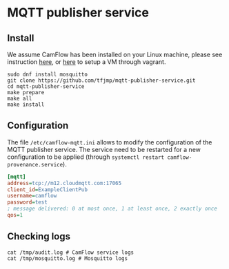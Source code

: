 # MQTT publisher service

## Install

We assume CamFlow has been installed on your Linux machine, please see instruction [here](https://github.com/CamFlow/camflow-install), or [here](https://github.com/CamFlow/vagrant) to setup a VM through vagrant.

``` SHELL
sudo dnf install mosquitto
git clone https://github.com/tfjmp/mqtt-publisher-service.git
cd mqtt-publisher-service
make prepare
make all
make install
```

## Configuration

The file `/etc/camflow-mqtt.ini` allows to modify the configuration of the MQTT publisher service. The service need to be restarted for a new configuration to be applied (through `systemctl restart camflow-provenance.service`).

``` INI
[mqtt]
address=tcp://m12.cloudmqtt.com:17065
client_id=ExampleClientPub
username=camflow
password=test
; message delivered: 0 at most once, 1 at least once, 2 exactly once
qos=1
```

## Checking logs

```
cat /tmp/audit.log # CamFlow service logs
cat /tmp/mosquitto.log # Mosquitto logs
```
